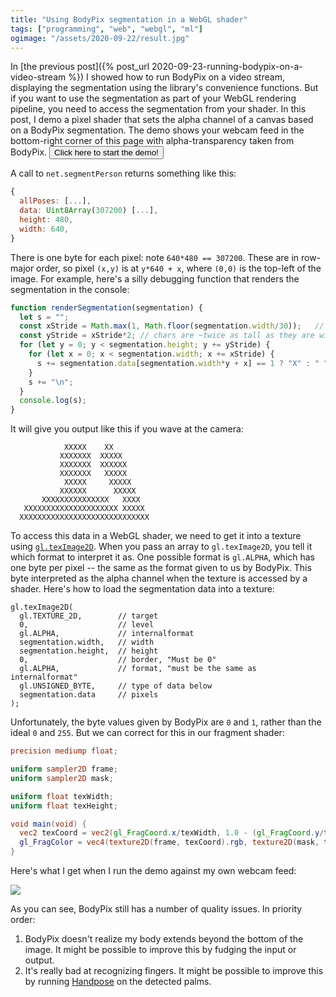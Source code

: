 ```yaml
---
title: "Using BodyPix segmentation in a WebGL shader"
tags: ["programming", "web", "webgl", "ml"]
ogimage: "/assets/2020-09-22/result.jpg"
---
```


In [the previous post]({% post_url 2020-09-23-running-bodypix-on-a-video-stream %})
I showed how to run BodyPix on a video stream,
displaying the segmentation using the library's convenience functions.
But if you want to use the segmentation as part of your WebGL rendering pipeline,
you need to access the segmentation from your shader.
In this post, 
I demo a pixel shader 
that sets the alpha channel of a canvas 
based on a BodyPix segmentation.
The demo shows your webcam feed in the bottom-right corner of this page
with alpha-transparency taken from BodyPix.
<button onclick="main(); this.onclick=null">Click here to start the demo!</button>

A call to `net.segmentPerson` returns something like this:

```js
{
  allPoses: [...],
  data: Uint8Array(307200) [...],
  height: 480,
  width: 640,
}
```

There is one byte for each pixel: note `640*480 == 307200`.
These are in row-major order,
so pixel `(x,y)` is at `y*640 + x`,
where `(0,0)` is the top-left of the image.
For example, here's a silly debugging function that renders the segmentation in the console:

```js
function renderSegmentation(segmentation) {
  let s = "";
  const xStride = Math.max(1, Math.floor(segmentation.width/30));   // ~30 wide
  const yStride = xStride*2; // chars are ~twice as tall as they are wide
  for (let y = 0; y < segmentation.height; y += yStride) {
    for (let x = 0; x < segmentation.width; x += xStride) {
      s += segmentation.data[segmentation.width*y + x] == 1 ? "X" : " ";
    }
    s += "\n";
  }
  console.log(s);
}
```

It will give you output like this if you wave at the camera:

```
            XXXXX    XX        
           XXXXXXX  XXXXX      
           XXXXXXX  XXXXXX     
           XXXXXXX   XXXXX     
            XXXXX     XXXXX    
           XXXXXX      XXXXX   
       XXXXXXXXXXXXXXX   XXXX  
   XXXXXXXXXXXXXXXXXXXXX XXXXX 
  XXXXXXXXXXXXXXXXXXXXXXXXXXXXX
```

To access this data in a WebGL shader,
we need to get it into a texture using [`gl.texImage2D`](https://developer.mozilla.org/en-US/docs/Web/API/WebGLRenderingContext/texImage2D).
When you pass an array to `gl.texImage2D`,
you tell it which format to interpret it as.
One possible format is `gl.ALPHA`,
which has one byte per pixel -- the same as the format given to us by BodyPix.
This byte interpreted as the alpha channel when the texture is accessed by a shader.
Here's how to load the segmentation data into a texture:

```
gl.texImage2D(
  gl.TEXTURE_2D,        // target 
  0,                    // level
  gl.ALPHA,             // internalformat
  segmentation.width,   // width
  segmentation.height,  // height
  0,                    // border, "Must be 0"
  gl.ALPHA,             // format, "must be the same as internalformat"
  gl.UNSIGNED_BYTE,     // type of data below
  segmentation.data     // pixels
);
```

Unfortunately, the byte values given by BodyPix are `0` and `1`,
rather than the ideal `0` and `255`.
But we can correct for this in our fragment shader:

```glsl
precision mediump float;

uniform sampler2D frame;
uniform sampler2D mask;

uniform float texWidth;
uniform float texHeight;

void main(void) {
  vec2 texCoord = vec2(gl_FragCoord.x/texWidth, 1.0 - (gl_FragCoord.y/texHeight));
  gl_FragColor = vec4(texture2D(frame, texCoord).rgb, texture2D(mask, texCoord).a * 255.);
}
```

Here's what I get when I run the demo against my own webcam feed:

<p><img src="{% link assets/2020-09-22/result.jpg %}"/></p>

As you can see, BodyPix still has a number of quality issues.
In priority order:

1. BodyPix doesn't realize my body extends beyond the bottom of the image.
   It might be possible to improve this by fudging the input or output.
1. It's really bad at recognizing fingers.
   It might be possible to improve this by running [Handpose](https://github.com/tensorflow/tfjs-models/tree/master/handpose)
   on the detected palms.

<canvas id="display" style="position: fixed; bottom: 0; right: 0;"></canvas>

<script src="https://cdn.jsdelivr.net/npm/@tensorflow/tfjs@2.4"></script>

<script src="https://cdn.jsdelivr.net/npm/@tensorflow-models/body-pix@2.0"></script>

<script id="fragment-shader" type="glsl">
  precision mediump float;
  
  uniform sampler2D frame;
  uniform sampler2D mask;

  uniform float texWidth;
  uniform float texHeight;

  void main(void) {
    vec2 texCoord = vec2(gl_FragCoord.x/texWidth, 1.0 - (gl_FragCoord.y/texHeight));
    gl_FragColor = vec4(texture2D(frame, texCoord).rgb, texture2D(mask, texCoord).a * 255.);
  }
</script>
<video id="webcam" style="display: none;"></video>

<script>
  const webcamVideoEl = document.getElementById('webcam');
  const displayCanvasEl = document.getElementById("display");
  const gl = displayCanvasEl.getContext("webgl", { premultipliedAlpha: false });

  const vs = gl.createShader(gl.VERTEX_SHADER);
  gl.shaderSource(vs, 'attribute vec2 c; void main(void) { gl_Position=vec4(c, 0.0, 1.0); }');
  gl.compileShader(vs);

  const fs = gl.createShader(gl.FRAGMENT_SHADER);
  gl.shaderSource(fs, document.getElementById("fragment-shader").innerText);
  gl.compileShader(fs);
  if (!gl.getShaderParameter(fs, gl.COMPILE_STATUS)) {
    console.error(gl.getShaderInfoLog(fs));
  }

  const prog = gl.createProgram();
  gl.attachShader(prog, vs);
  gl.attachShader(prog, fs);
  gl.linkProgram(prog);
  gl.useProgram(prog);

  const vb = gl.createBuffer();
  gl.bindBuffer(gl.ARRAY_BUFFER, vb);
  gl.bufferData(gl.ARRAY_BUFFER, new Float32Array([ -1,1,  -1,-1,  1,-1,  1,1 ]), gl.STATIC_DRAW);

  const coordLoc = gl.getAttribLocation(prog, 'c');
  gl.vertexAttribPointer(coordLoc, 2, gl.FLOAT, false, 0, 0);
  gl.enableVertexAttribArray(coordLoc);

  gl.activeTexture(gl.TEXTURE0);
  const frame = gl.createTexture();
  gl.bindTexture(gl.TEXTURE_2D, frame);
  gl.texParameteri(gl.TEXTURE_2D, gl.TEXTURE_WRAP_S, gl.CLAMP_TO_EDGE);
  gl.texParameteri(gl.TEXTURE_2D, gl.TEXTURE_WRAP_T, gl.CLAMP_TO_EDGE);
  gl.texParameteri(gl.TEXTURE_2D, gl.TEXTURE_MIN_FILTER, gl.LINEAR);
  
  gl.activeTexture(gl.TEXTURE1);
  const background = gl.createTexture();
  gl.bindTexture(gl.TEXTURE_2D, background);
  gl.texParameteri(gl.TEXTURE_2D, gl.TEXTURE_WRAP_S, gl.CLAMP_TO_EDGE);
  gl.texParameteri(gl.TEXTURE_2D, gl.TEXTURE_WRAP_T, gl.CLAMP_TO_EDGE);
  gl.texParameteri(gl.TEXTURE_2D, gl.TEXTURE_MIN_FILTER, gl.LINEAR);

  const frameTexLoc = gl.getUniformLocation(prog, "frame");
  const maskTexLoc = gl.getUniformLocation(prog, "mask");
  const texWidthLoc = gl.getUniformLocation(prog, "texWidth");
  const texHeightLoc = gl.getUniformLocation(prog, "texHeight");

  async function main() {
    const stream = await navigator.mediaDevices.getUserMedia({ video: { facingMode: 'user' } });
    webcamVideoEl.srcObject = stream;
    webcamVideoEl.play();
    const net = await bodyPix.load({
      architecture: 'MobileNetV1',
      outputStride: 16,
      multiplier: 0.75,
      quantBytes: 2
    });

    function renderLoop(now, metadata) {
      displayCanvasEl.width = metadata.width;
      displayCanvasEl.height = metadata.height;
      gl.viewport(0, 0, metadata.width, metadata.height);
      gl.activeTexture(gl.TEXTURE0);
      gl.texImage2D(gl.TEXTURE_2D, 0, gl.RGB, gl.RGB, gl.UNSIGNED_BYTE, webcamVideoEl);
      gl.uniform1i(frameTexLoc, 0);
      gl.uniform1i(maskTexLoc, 1);
      gl.uniform1f(texWidthLoc, metadata.width);
      gl.uniform1f(texHeightLoc, metadata.height);
      gl.drawArrays(gl.TRIANGLE_FAN, 0, 4);

      webcamVideoEl.requestVideoFrameCallback(renderLoop);
    }
    webcamVideoEl.requestVideoFrameCallback(renderLoop);

    async function segmentLoop(now, metadata) {
      // Work around this bug: https://github.com/tensorflow/tfjs-models/pull/523
      webcamVideoEl.width = metadata.width;
      webcamVideoEl.height = metadata.height;

      const segmentation = await net.segmentPerson(webcamVideoEl, { 
        internalResolution: 'high',  // does make a difference; TODO investigate what precisely this does
        maxDetections: 1,
        segmentationThreshold: 0.7,
        flipHorizontal: false,
        scoreThreshold: 0.2
      });

      gl.activeTexture(gl.TEXTURE1);
      gl.texImage2D(
        gl.TEXTURE_2D,        // target 
        0,                    // level
        gl.ALPHA,             // internalformat
        segmentation.width,   // width
        segmentation.height,  // height
        0,                    // border, "Must be 0"
        gl.ALPHA,             // format, "must be the same as internalformat"
        gl.UNSIGNED_BYTE,     // type of data below
        segmentation.data     // pixels
      );

      webcamVideoEl.requestVideoFrameCallback(segmentLoop);
    }
    webcamVideoEl.requestVideoFrameCallback(segmentLoop);
  };
</script>